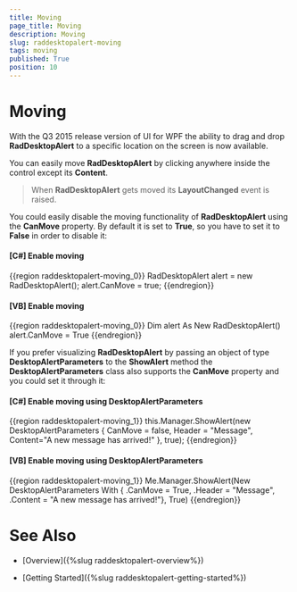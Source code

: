 ```yaml
---
title: Moving
page_title: Moving
description: Moving
slug: raddesktopalert-moving
tags: moving
published: True
position: 10
---
```


# Moving

With the Q3 2015 release version of UI for WPF the ability to drag and drop __RadDesktopAlert__ to a specific location on the screen is now available.

You can easily move __RadDesktopAlert__ by clicking anywhere inside the control except its __Content__.

>When __RadDesktopAlert__ gets moved its __LayoutChanged__ event is raised.

You could easily disable the moving functionality of __RadDesktopAlert__ using the __CanMove__ property. By default it is set to __True__, so you have to set it to __False__ in order to disable it:

#### __[C#]  Enable moving__

{{region raddesktopalert-moving_0}}
	RadDesktopAlert alert = new RadDesktopAlert();
	alert.CanMove = true;
{{endregion}}

#### __[VB]  Enable moving__

{{region raddesktopalert-moving_0}}
	Dim alert As New RadDesktopAlert()
	alert.CanMove = True
{{endregion}}

If you prefer visualizing __RadDesktopAlert__ by passing an object of type __DesktopAlertParameters__ to the __ShowAlert__ method the __DesktopAlertParameters__ class also supports the __CanMove__ property and you could set it through it:

#### __[C#]  Enable moving using DesktopAlertParameters__

{{region raddesktopalert-moving_1}}
	this.Manager.ShowAlert(new DesktopAlertParameters
	{
		CanMove = false,
		Header = "Message",
		Content="A new message has arrived!"
	}, true);
{{endregion}}

#### __[VB]  Enable moving using DesktopAlertParameters__

{{region raddesktopalert-moving_1}}
	Me.Manager.ShowAlert(New DesktopAlertParameters With 
	{
		.CanMove = True, 
		.Header = "Message", 
		.Content = "A new message has arrived!"}, True)
{{endregion}}

# See Also

 * [Overview]({%slug raddesktopalert-overview%})

 * [Getting Started]({%slug raddesktopalert-getting-started%})